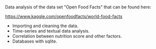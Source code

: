 Data analysis of the data set "Open Food Facts" that can be found here:

https://www.kaggle.com/openfoodfacts/world-food-facts

- Importing and cleaning the data.
- Time-series and textual data analysis.
- Correlation between nutrition score and other factors.
- Databases with sqlite.
